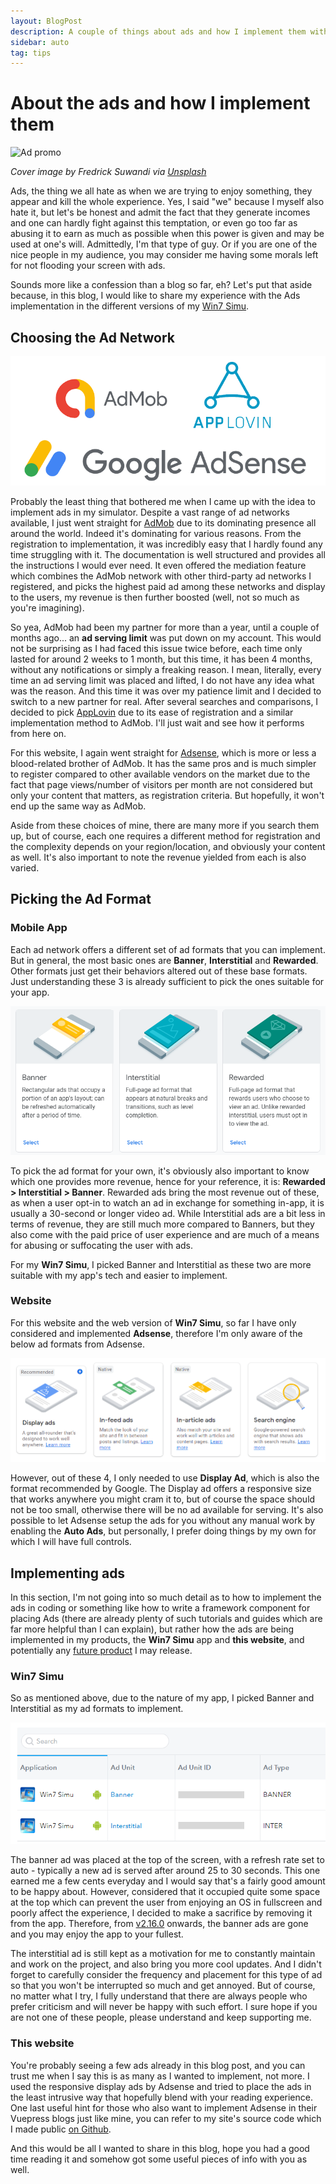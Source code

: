 ```yaml
---
layout: BlogPost
description: A couple of things about ads and how I implement them within my websites and apps
sidebar: auto
tag: tips
---
```


# About the ads and how I implement them

<m-blog-meta />

![Ad promo](https://images.unsplash.com/photo-1546142711-1e28c0540deb?auto=format&fit=crop&w=740&q=80)

_Cover image by Fredrick Suwandi via [Unsplash](https://unsplash.com/photos/csXTAyTiESo)_

Ads, the thing we all hate as when we are trying to enjoy something, they appear and kill the whole experience. Yes, I said "we" because I myself also hate it, but let's be honest and admit the fact that they generate incomes and one can hardly fight against this temptation, or even go too far as abusing it to earn as much as possible when this power is given and may be used at one's will. Admittedly, I'm that type of guy. Or if you are one of the nice people in my audience, you may consider me having some morals left for not flooding your screen with ads.

Sounds more like a confession than a blog so far, eh? Let's put that aside because, in this blog, I would like to share my experience with the Ads implementation in the different versions of my [Win7 Simu](/win7simu/about.html).

## Choosing the Ad Network

![Ad Networks - AdMob, AppLovin, Adsense](./img/about-the-ads/ad-networks.png)

Probably the least thing that bothered me when I came up with the idea to implement ads in my simulator. Despite a vast range of ad networks available, I just went straight for [AdMob](https://admob.google.com/home/) due to its dominating presence all around the world. Indeed it's dominating for various reasons. From the registration to implementation, it was incredibly easy that I hardly found any time struggling with it. The documentation is well structured and provides all the instructions I would ever need. It even offered the mediation feature which combines the AdMob network with other third-party ad networks I registered, and picks the highest paid ad among these networks and display to the users, my revenue is then further boosted (well, not so much as you're imagining).

So yea, AdMob had been my partner for more than a year, until a couple of months ago... an **ad serving limit** was put down on my account. This would not be surprising as I had faced this issue twice before, each time only lasted for around 2 weeks to 1 month, but this time, it has been 4 months, without any notifications or simply a freaking reason. I mean, literally, every time an ad serving limit was placed and lifted, I do not have any idea what was the reason. And this time it was over my patience limit and I decided to switch to a new partner for real. After several searches and comparisons, I decided to pick [AppLovin](https://www.applovin.com/) due to its ease of registration and a similar implementation method to AdMob. I'll just wait and see how it performs from here on.

For this website, I again went straight for [Adsense](https://www.google.com/adsense/start/), which is more or less a blood-related brother of AdMob. It has the same pros and is much simpler to register compared to other available vendors on the market due to the fact that page views/number of visitors per month are not considered but only your content that matters, as registration criteria. But hopefully, it won't end up the same way as AdMob.

Aside from these choices of mine, there are many more if you search them up, but of course, each one requires a different method for registration and the complexity depends on your region/location, and obviously your content as well. It's also important to note the revenue yielded from each is also varied.

## Picking the Ad Format

### Mobile App

Each ad network offers a different set of ad formats that you can implement. But in general, the most basic ones are **Banner**, **Interstitial** and **Rewarded**. Other formats just get their behaviors altered out of these base formats. Just understanding these 3 is already sufficient to pick the ones suitable for your app.

![AdMob Ad Formats](./img/about-the-ads/ad-formats-admob.png)

To pick the ad format for your own, it's obviously also important to know which one provides more revenue, hence for your reference, it is: **Rewarded > Interstitial > Banner**. Rewarded ads bring the most revenue out of these, as when a user opt-in to watch an ad in exchange for something in-app, it is usually a 30-second or longer video ad. While Interstitial ads are a bit less in terms of revenue, they are still much more compared to Banners, but they also come with the paid price of user experience and are much of a means for abusing or suffocating the user with ads.

For my **Win7 Simu**, I picked Banner and Interstitial as these two are more suitable with my app's tech and easier to implement.

### Website

For this website and the web version of **Win7 Simu**, so far I have only considered and implemented **Adsense**, therefore I'm only aware of the below ad formats from Adsense.

![Adsense Ad Formats](./img/about-the-ads/ad-formats-adsense.png)

However, out of these 4, I only needed to use **Display Ad**, which is also the format recommended by Google. The Display ad offers a responsive size that works anywhere you might cram it to, but of course the space should not be too small, otherwise there will be no ad available for serving. It's also possible to let Adsense setup the ads for you without any manual work by enabling the **Auto Ads**, but personally, I prefer doing things by my own for which I will have full controls.

<setupad-ads />

## Implementing ads

In this section, I'm not going into so much detail as to how to implement the ads in coding or something like how to write a framework component for placing Ads (there are already plenty of such tutorials and guides which are far more helpful than I can explain), but rather how the ads are being implemented in my products, the **Win7 Simu** app and **this website**, and potentially any [future product](/brick1100/about.html) I may release.

### Win7 Simu

So as mentioned above, due to the nature of my app, I picked Banner and Interstitial as my ad formats to implement.

![Win7 Simu's ad formats](./img/about-the-ads/my-ad-formats.png)

The banner ad was placed at the top of the screen, with a refresh rate set to auto - typically a new ad is served after around 25 to 30 seconds. This one earned me a few cents everyday and I would say that's a fairly good amount to be happy about. However, considered that it occupied quite some space at the top which can prevent the user from enjoying an OS in fullscreen and poorly affect the experience, I decided to make a sacrifice by removing it from the app. Therefore, from [v2.16.0](/win7simu/changelog.html#2-16-0) onwards, the banner ads are gone and you may enjoy the app to your fullest.

The interstitial ad is still kept as a motivation for me to constantly maintain and work on the project, and also bring you more cool updates. And I didn't forget to carefully consider the frequency and placement for this type of ad so that you won't be interrupted so much and get annoyed. But of course, no matter what I try, I fully understand that there are always people who prefer criticism and will never be happy with such effort. I sure hope if you are not one of these people, please understand and keep supporting me.

### This website

You're probably seeing a few ads already in this blog post, and you can trust me when I say this is as many as I wanted to implement, not more. I used the responsive display ads by Adsense and tried to place the ads in the least intrusive way that hopefully blend with your reading experience. One last useful hint for those who also want to implement Adsense in their Vuepress blogs just like mine, you can refer to my site's source code which I made public [on Github](https://github.com/Visnalize/visnalize.github.io/tree/dev).

And this would be all I wanted to share in this blog, hope you had a good time reading it and somehow got some useful pieces of info with you as well.

<m-blog-tag-list :tags="$page.frontmatter.tag" showIcon />

<setupad-ads />
